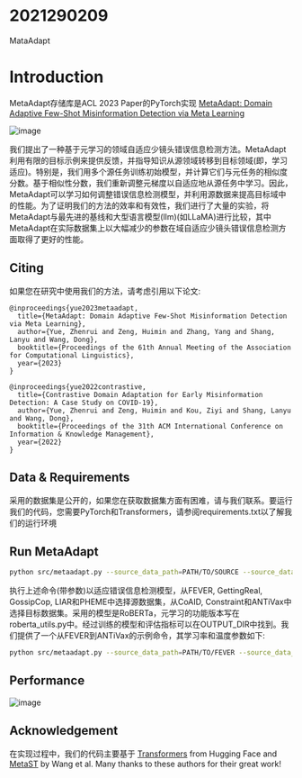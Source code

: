 # 2021290209
MataAdapt
# Introduction

MetaAdapt存储库是ACL 2023 Paper的PyTorch实现 [MetaAdapt: Domain Adaptive Few-Shot Misinformation Detection via Meta Learning](https://arxiv.org/abs/2305.12692)

![image](https://github.com/Clound-Computing/2021290209/assets/133028358/ee3dd61b-abd1-4f78-af20-a7a5b1869b62)


我们提出了一种基于元学习的领域自适应少镜头错误信息检测方法。MetaAdapt利用有限的目标示例来提供反馈，并指导知识从源领域转移到目标领域(即，学习适应)。特别是，我们用多个源任务训练初始模型，并计算它们与元任务的相似度分数。基于相似性分数，我们重新调整元梯度以自适应地从源任务中学习。因此，MetaAdapt可以学习如何调整错误信息检测模型，并利用源数据来提高目标域中的性能。为了证明我们的方法的效率和有效性，我们进行了大量的实验，将MetaAdapt与最先进的基线和大型语言模型(llm)(如LLaMA)进行比较，其中MetaAdapt在实际数据集上以大幅减少的参数在域自适应少镜头错误信息检测方面取得了更好的性能。


## Citing 

如果您在研究中使用我们的方法，请考虑引用以下论文:
```
@inproceedings{yue2023metaadapt,
  title={MetaAdapt: Domain Adaptive Few-Shot Misinformation Detection via Meta Learning},
  author={Yue, Zhenrui and Zeng, Huimin and Zhang, Yang and Shang, Lanyu and Wang, Dong},
  booktitle={Proceedings of the 61th Annual Meeting of the Association for Computational Linguistics},
  year={2023}
}

@inproceedings{yue2022contrastive,
  title={Contrastive Domain Adaptation for Early Misinformation Detection: A Case Study on COVID-19},
  author={Yue, Zhenrui and Zeng, Huimin and Kou, Ziyi and Shang, Lanyu and Wang, Dong},
  booktitle={Proceedings of the 31th ACM International Conference on Information & Knowledge Management},
  year={2022}
}
```


## Data & Requirements

采用的数据集是公开的，如果您在获取数据集方面有困难，请与我们联系。要运行我们的代码，您需要PyTorch和Transformers，请参阅requirements.txt以了解我们的运行环境


## Run MetaAdapt

```bash
python src/metaadapt.py --source_data_path=PATH/TO/SOURCE --source_data_type=SOURCE_DATASET --target_data_path=PATH/TO/TARGET --target_data_type=TARGET_DATASET --output_dir=OUTPUT_DIR;
```
执行上述命令(带参数)以适应错误信息检测模型，从FEVER, GettingReal, GossipCop, LIAR和PHEME中选择源数据集，从CoAID, Constraint和ANTiVax中选择目标数据集。采用的模型是RoBERTa，元学习的功能版本写在roberta_utils.py中。经过训练的模型和评估指标可以在OUTPUT_DIR中找到。我们提供了一个从FEVER到ANTiVax的示例命令，其学习率和温度参数如下:
```bash
python src/metaadapt.py --source_data_path=PATH/TO/FEVER --source_data_type=fever --target_data_path=PATH/TO/ANTiVax --target_data_type=antivax --learning_rate_meta=1e-5 --learning_rate_learner=1e-5 --softmax_temp=0.1 --output_dir=fever2antivax;
```


## Performance
![image](https://github.com/Clound-Computing/2021290209/assets/133028358/9d39c141-f185-4d84-818f-14d5a8756e68)

## Acknowledgement

在实现过程中，我们的代码主要基于 [Transformers](https://github.com/huggingface/transformers) from Hugging Face and [MetaST](https://github.com/microsoft/MetaST) by Wang et al. Many thanks to these authors for their great work!
